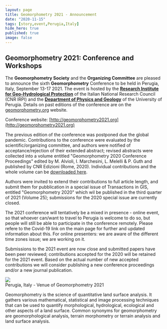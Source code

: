 ```yaml
---
layout: page
title: Geomorphometry 2021 - Announcement
date: "2020-11-15"
tags: [story,event,Perugia,Italy]
hide_hero: true
published: true
image: false
---
```


## Geomorphometry 2021: Conference and Workshops

The **Geomorphometry Society** and the **Organizing Committee** are pleased to announce the sixth **Geomorphometry** Conference to be held in Perugia, Italy, September 13-17 2021. The event is hosted by the **[Research Institute for Geo-Hydrological Protection](http://www.irpi.cnr.it/)** of the Italian National Research Council (CNR IRPI) and the **[Department of Physics and Geology](http://www.fisica.unipg.it/fisgejo/index.php/en/)** of the University of Perugia. Details on past editions of the conference are on the [geomorphometry.org]({{site.baseurl}}/meetings/) website.  

Conference website: [http://geomorphometry2021.org](http://geomorphometry2021.org)

The previous edition of the conference was postponed due the global pandemic. Contributions to the conference were evaluated by the scientific/organizing committee, and authors were notified of acceptance/rejection of their extended abstract; revised abstracts were collected into a volume entitled "Geomorphometry 2020 Conference Proceedings" edited by M. Alvioli, I. Marchesini, L. Melelli & P. Guth and published by CNR Edizioni (Rome, 2020). Individual contributions and the whole volume can be [downloaded here](https://doi.org/10.30437/geomorphometry2020).

Authors were invited to extend their contributions to full article length, and submit them for pubblication in a special issue of Transactions in GIS, entitled "Geomorphometry 2020" which wil be published in the third quarter of 2021 (Volume 25); submissions for the 2020 special issue are currently closed.

The 2021 conference will tentatively be a mixed in presence - online event, so that whoever can/want to travel to Perugia is welcome to do so, but people will still be able to participate in the conference remotely. Please refere to the Covid-19 link on the main page for further and updated information about this. For online presenters: we are aware of the different time zones issue; we are working on it.

Submissions to the 2021 event are now close and submitted papers have been peer reviewed; contributions accepted for the 2020 will be retained for the 2021 event. Based on the actual number of new accepted contributions we will consider publishing a new conference proceedings and/or a new journal publication.

![]({{site.baseurl}}/uploads/img/meet2021/perugia.jpg)  
Perugia, Italy - Venue of Geomorphometry 2021

Geomorphometry is the science of quantitative land surface analysis. It gathers various mathematical, statistical and image processing techniques that can be used to quantify morphological, hydrological, ecological and other aspects of a land surface. Common synonyms for geomorphometry are geomorphological analysis, terrain morphometry or terrain analysis and land surface analysis.